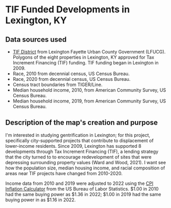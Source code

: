 # TIF Funded Developments in Lexington, KY

## Data sources used
- [TIF District](https://data-lfucg.hub.arcgis.com/datasets/3a457d1e28464d9dbcbe3091c0b810d6_0/about) from Lexington Fayette Urban County Government (LFUCG). Polygons of the eight properties in Lexington, KY approved for Tax Increment Financing (TIF) funding. TIF funding began in Lexington in 2009.
- Race, 2010 from decennial census, US Census Bureau.
- Race, 2020 from decennial census, US Census Bureau.
- Census tract boundaries from TIGER/Line.
- Median household income, 2010, from American Community Survey, US Census Bureau.
- Median household income, 2019, from American Community Survey, US Census Bureau.

## Description of the map's creation and purpose
I'm interested in studying gentrification in Lexington; for this project, specifically city-supported projects that contribute to displacement of lower-income residents. Since 2009, Lexington has supported 8 developments through Tax Increment Financing (TIF), a lending strategy that the city turned to to encourage redevelopment of sites that were depressing surrounding property values (Ward and Wood, 2021). I want see how the population size, median housing income, and racial composition of areas near TIF projects have changed from 2010-2020.

<!-- Describe "areas near". Reword description of map and what/what you are interested in. -->

Income data from 2010 and 2019 were adjusted to 2022 using the [CPI Inflation Calculator](https://www.bls.gov/data/inflation_calculator.htm) from the US Bureau of Labor Statistics. $1.00 in 2010 had the same buying power as $1.36 in 2022; $1.00 in 2019 had the same buying power in as $1.16 in 2022.
